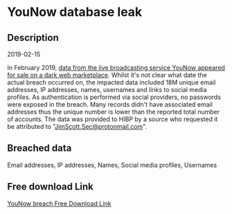 # YouNow database leak

## Description

2019-02-15

In February 2019, <a href="https://techcrunch.com/2019/02/14/hacker-strikes-again/" target="_blank" rel="noopener">data from the live broadcasting service YouNow appeared for sale on a dark web marketplace</a>. Whilst it's not clear what date the actual breach occurred on, the impacted data included 18M unique email addresses, IP addresses, names, usernames and links to social media profiles. As authentication is performed via social providers, no passwords were exposed in the breach. Many records didn't have associated email addresses thus the unique number is lower than the reported total number of accounts. The data was provided to HIBP by a source who requested it be attributed to &quot;JimScott.Sec@protonmail.com&quot;.

## Breached data

Email addresses, IP addresses, Names, Social media profiles, Usernames

## Free download Link

[YouNow breach Free Download Link](https://tinyurl.com/2b2k277t)